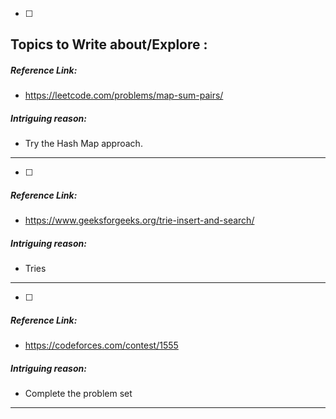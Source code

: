 - [ ] 
 ## Topics to Write about/Explore :

##### Reference Link:
- https://leetcode.com/problems/map-sum-pairs/

##### Intriguing reason:
- Try the Hash Map approach.
---

 - [ ] 
##### Reference Link:
- https://www.geeksforgeeks.org/trie-insert-and-search/
##### Intriguing reason:
- Tries

 ---
 
 - [ ] 
##### Reference Link:
- https://codeforces.com/contest/1555
##### Intriguing reason:
- Complete the problem set

 ---